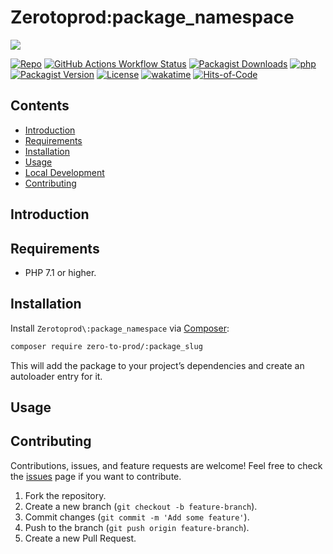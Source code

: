 # Zerotoprod\:package_namespace

![](art/logo.png)

[![Repo](https://img.shields.io/badge/github-gray?logo=github)](https://github.com/zero-to-prod/:package_slug)
[![GitHub Actions Workflow Status](https://img.shields.io/github/actions/workflow/status/zero-to-prod/:package_slug/test.yml?label=test)](https://github.com/zero-to-prod/:package_slug/actions)
[![Packagist Downloads](https://img.shields.io/packagist/dt/zero-to-prod/:package_slug?color=blue)](https://packagist.org/packages/zero-to-prod/:package_slug/stats)
[![php](https://img.shields.io/packagist/php-v/zero-to-prod/:package_slug.svg?color=purple)](https://packagist.org/packages/zero-to-prod/:package_slug/stats)
[![Packagist Version](https://img.shields.io/packagist/v/zero-to-prod/:package_slug?color=f28d1a)](https://packagist.org/packages/zero-to-prod/:package_slug)
[![License](https://img.shields.io/packagist/l/zero-to-prod/:package_slug?color=pink)](https://github.com/zero-to-prod/:package_slug/blob/main/LICENSE.md)
[![wakatime](https://wakatime.com/badge/github/zero-to-prod/:package_slug.svg)](https://wakatime.com/badge/github/zero-to-prod/:package_slug)
[![Hits-of-Code](https://hitsofcode.com/github/zero-to-prod/:package_slug?branch=main)](https://hitsofcode.com/github/zero-to-prod/:package_slug/view?branch=main)

## Contents

- [Introduction](#introduction)
- [Requirements](#requirements)
- [Installation](#installation)
- [Usage](#usage)
- [Local Development](./LOCAL_DEVELOPMENT.md)
- [Contributing](#contributing)

## Introduction



## Requirements

- PHP 7.1 or higher.

## Installation

Install `Zerotoprod\:package_namespace` via [Composer](https://getcomposer.org/):

```bash
composer require zero-to-prod/:package_slug
```

This will add the package to your project’s dependencies and create an autoloader entry for it.

## Usage



## Contributing

Contributions, issues, and feature requests are welcome!
Feel free to check the [issues](https://github.com/zero-to-prod/:package_slug/issues) page if you want to contribute.

1. Fork the repository.
2. Create a new branch (`git checkout -b feature-branch`).
3. Commit changes (`git commit -m 'Add some feature'`).
4. Push to the branch (`git push origin feature-branch`).
5. Create a new Pull Request.